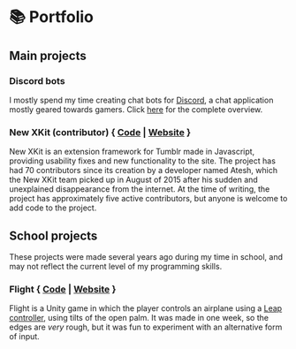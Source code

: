 # 📚 Portfolio
## Main projects
### Discord bots
I mostly spend my time creating chat bots for [Discord](https://discordapp.com), a chat application mostly geared towards gamers. Click [here](/bots) for the complete overview.

### New XKit (contributor) { [Code](https://github.com/new-xkit/XKit) | [Website](https://new-xkit-extension.tumblr.com) }
New XKit is an extension framework for Tumblr made in Javascript, providing usability fixes and new functionality to the site. The project has had 70 contributors since its creation by a developer named Atesh, which the New XKit team picked up in August of 2015 after his sudden and unexplained disappearance from the internet. At the time of writing, the project has approximately five active contributors, but anyone is welcome to add code to the project.

## School projects
These projects were made several years ago during my time in school, and may not reflect the current level of my programming skills.

### Flight { [Code](https://notabug.org/psi/Flight) | [Website](https://notabug.org/psi/Flight/releases) }
Flight is a Unity game in which the player controls an airplane using a [Leap controller](https://www.leapmotion.com/), using tilts of the open palm. It was made in one week, so the edges are *very* rough, but it was fun to experiment with an alternative form of input.
